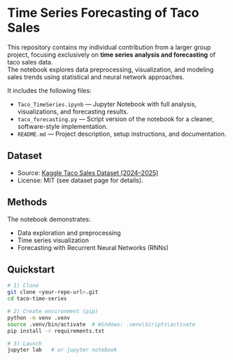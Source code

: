 # Time Series Forecasting of Taco Sales
This repository contains my individual contribution from a larger group project, focusing exclusively on **time series analysis and forecasting** of taco sales data.  
The notebook explores data preprocessing, visualization, and modeling sales trends using statistical and neural network approaches.

It includes the following files:
- `Taco_TimeSeries.ipynb` — Jupyter Notebook with full analysis, visualizations, and forecasting results.  
- `taco_forecasting.py` — Script version of the notebook for a cleaner, software-style implementation.  
- `README.md` — Project description, setup instructions, and documentation. 

## Dataset
- Source: [Kaggle Taco Sales Dataset (2024–2025)](https://www.kaggle.com/datasets/atharvasoundankar/taco-sales-dataset-20242025/data)  
- License: MIT (see dataset page for details).  

## Methods
The notebook demonstrates:
- Data exploration and preprocessing
- Time series visualization
- Forecasting with Recurrent Neural Networks (RNNs)

## Quickstart
```bash
# 1) Clone
git clone <your-repo-url>.git
cd taco-time-series

# 2) Create environment (pip)
python -m venv .venv
source .venv/bin/activate  # Windows: .venv\Scripts\activate
pip install -r requirements.txt

# 3) Launch
jupyter lab   # or jupyter notebook
